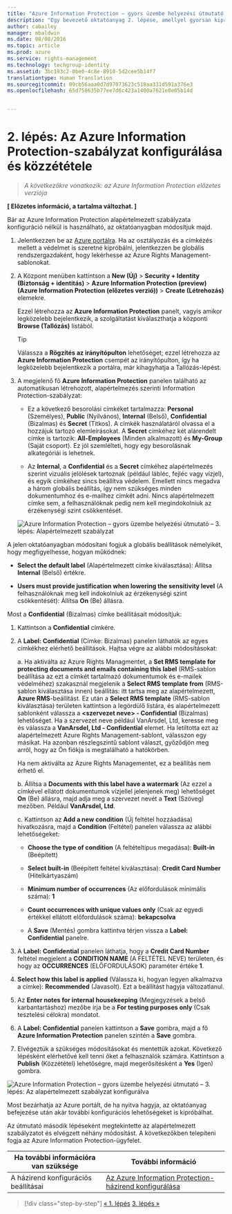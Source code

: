 ```yaml
---
title: "Azure Information Protection – gyors üzembe helyezési útmutató – 2. lépés | Azure Rights Management"
description: "Egy bevezető oktatóanyag 2. lépése, amellyel gyorsan kipróbálhatja a szervezetnél a Microsoft Azure Information Protection szolgáltatást csupán 4, 15 percnél gyorsabban végrehajtható lépésben."
author: cabailey
manager: mbaldwin
ms.date: 08/08/2016
ms.topic: article
ms.prod: azure
ms.service: rights-management
ms.technology: techgroup-identity
ms.assetid: 3bc193c2-0be0-4c8e-8910-5d2cee5b14f7
translationtype: Human Translation
ms.sourcegitcommit: 09cb56aaa0d7d97073623c518aa331d591a376e3
ms.openlocfilehash: 65d758635b77ee7d6c423a1400a7621e8e05b14d


---
```


# 2. lépés: Az Azure Information Protection-szabályzat konfigurálása és közzététele

>*A következőkre vonatkozik: az Azure Information Protection előzetes verziója*

**[ Előzetes információ, a tartalma változhat. ]**

Bár az Azure Information Protection alapértelmezett szabályzata konfiguráció nélkül is használható, az oktatóanyagban módosítjuk majd.

1. Jelentkezzen be az [Azure portálra](https://portal.azure.com). Ha az osztályozás és a címkézés mellett a védelmet is szeretné kipróbálni, jelentkezzen be globális rendszergazdaként, hogy lekérhesse az Azure Rights Management-sablonokat.
 
2. A Központ menüben kattintson a **New (Új)** > **Security + Identity (Biztonság + identitás)** > **Azure Information Protection (preview) (Azure Information Protection (előzetes verzió))** > **Create (Létrehozás)** elemekre.

    Ezzel létrehozza az **Azure Information Protection** panelt, vagyis amikor legközelebb bejelentkezik, a szolgáltatást kiválaszthatja a központi **Browse (Tallózás)** listából. 

    > [!TIP] 
    > Válassza a **Rögzítés az irányítópulton** lehetőséget; ezzel létrehozza az **Azure Information Protection** csempét az irányítópulton, így ha legközelebb bejelentkezik a portálra, már kihagyhatja a Tallózás-lépést.

3.  A megjelenő fő **Azure Information Protection** panelen található az automatikusan létrehozott, alapértelmezés szerinti Information Protection-szabályzat:
    
    - Ez a következő besorolási címkéket tartalmazza: **Personal** (Személyes), **Public** (Nyilvános), **Internal** (Belső), **Confidential** (Bizalmas) és **Secret** (Titkos). A címkék használatáról olvassa el a hozzájuk tartozó elemleírásokat. A **Secret** címkéhez két alárendelt címke is tartozik: **All-Employees** (Minden alkalmazott) és **My-Group** (Saját csoport). Ez jól szemlélteti, hogy egy besorolásnak alkategóriái is lehetnek.

    - Az **Internal**, a **Confidential** és a **Secret** címkéhez alapértelmezés szerint vizuális jelölések tartoznak (például lábléc, fejléc vagy vízjel), és egyik címkéhez sincs beállítva védelem. Emellett nincs megadva a három globális beállítás, így nem szükséges minden dokumentumhoz és e-mailhez címkét adni. Nincs alapértelmezett címke sem, a felhasználóknak pedig nem kell megindokolniuk az érzékenységi szint csökkentését.

    ![Azure Information Protection – gyors üzembe helyezési útmutató – 3. lépés: Alapértelmezett szabályzat](../media/info-protect-policy.png)

A jelen oktatóanyagban módosítani fogjuk a globális beállítások némelyikét, hogy megfigyelhesse, hogyan működnek:

-  **Select the default label** (Alapértelmezett címke kiválasztása): Állítsa **Internal** (Belső) értékre.

- **Users must provide justification when lowering the sensitivity level** (A felhasználóknak meg kell indokolniuk az érzékenységi szint csökkentését): Állítsa **On** (Be) állásra.

Most a **Confidential** (Bizalmas) címke beállításait módosítjuk:

1. Kattintson a **Confidential** címkére.

2. A **Label: Confidential** (Címke: Bizalmas) panelen láthatók az egyes címkékhez elérhető beállítások. Hajtsa végre az alábbi módosításokat:

    a. Ha aktiválta az Azure Rights Managmentet, a **Set RMS template for protecting documents and emails containing this label** (RMS-sablon beállítása az ezt a címkét tartalmazó dokumentumok és e-mailek védelméhez) szakasznál megjelenik a **Select RMS template from** (RMS-sablon kiválasztása innen) beállítás: itt tartsa meg az alapértelmezett, **Azure RMS**-beállítást. Ez után a **Select RMS template** (RMS-sablon kiválasztása) területen kattintson a legördülő listára, és alapértelmezett sablonként válassza a **\<szervezet neve> - Confidential** (Bizalmas) lehetőséget. Ha a szervezet neve például VanArsdel, Ltd, keresse meg és válassza a **VanArsdel, Ltd - Confidential** elemet. Ha letiltotta ezt az alapértelmezett Azure Rights Management-sablont, válasszon egy másikat. Ha azonban részlegszintű sablont választ, győződjön meg arról, hogy az Ön fiókja is megtalálható a hatókörben.
    
    Ha nem aktiválta az Azure Rights Managementet, ez a beállítás nem érhető el.
    
    b. Állítsa a **Documents with this label have a watermark** (Az ezzel a címkével ellátott dokumentumok vízjellel jelenjenek meg) lehetőséget **On** (Be) állásra, majd adja meg a szervezet nevét a **Text** (Szöveg) mezőben. Például **VanArsdel, Ltd**. 
    
    c. Kattintson az **Add a new condition** (Új feltétel hozzáadása) hivatkozásra, majd a **Condition** (Feltétel) panelen válassza az alábbi lehetőségeket:
    
    - **Choose the type of condition** (A feltételtípus megadása): **Built-in** (Beépített)
    
    - **Select built-in** (Beépített feltétel kiválasztása): **Credit Card Number** (Hitelkártyaszám)
    
    - **Minimum number of occurrences** (Az előfordulások minimális száma): **1**
    
    - **Count occurrences with unique values only** (Csak az egyedi értékkel ellátott előfordulások száma): **bekapcsolva**
    
    - A **Save** (Mentés) gombra kattintva térjen vissza a **Label: Confidential** panelre.

3. A **Label: Confidential** panelen láthatja, hogy a **Credit Card Number** feltétel megjelent a **CONDITION NAME** (A FELTÉTEL NEVE) területen, és hogy az **OCCURRENCES** (ELŐFORDULÁSOK) paraméter értéke **1**.

4. **Select how this label is applied** (Válassza ki, hogyan legyen alkalmazva a címke): **Recommended** (Javasolt). Ezt a beállítást hagyja változatlanul.

5. Az **Enter notes for internal housekeeping** (Megjegyzések a belső karbantartáshoz) mezőbe írja be a **For testing purposes only** (Csak tesztelési célokra) mondatot.

6. A **Label: Confidential** panelen kattintson a **Save** gombra, majd a fő **Azure Information Protection** panelen szintén a **Save** gombra.

7. Elvégeztük a szükséges módosításokat és mentettük azokat. Következő lépésként elérhetővé kell tenni őket a felhasználók számára. Kattintson a **Publish** (Közzététel) lehetőségre, majd megerősítésként a **Yes** (Igen) gombra.

![Azure Information Protection – gyors üzembe helyezési útmutató – 3. lépés: Az alapértelmezett szabályzat konfigurálva](../media/info-protect-policy-configured.png)

Most bezárhatja az Azure portált, de ha nyitva hagyja, az oktatóanyag befejezése után akár további konfigurációs lehetőségeket is kipróbálhat.

Az útmutató második lépéseként megtekintette az alapértelmezett szabályzatot és elvégzett néhány módosítást. A következőkben telepíteni fogja az Azure Information Protection-ügyfelet.

|Ha további információra van szüksége|További információ|
|--------------------------------|--------------------------|
|A házirend konfigurációs beállításai|[Az Azure Information Protection-házirend konfigurálása](configure-policy.md)|


>[!div class="step-by-step"]
[&#171; 1. lépés](infoprotect-tutorial-step1.md)
[3. lépés &#187;](infoprotect-tutorial-step3.md)


<!--HONumber=Aug16_HO2-->


